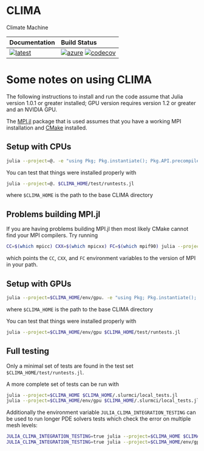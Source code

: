 # CLIMA
Climate Machine

| **Documentation**                             | **Build Status**                                                        |
|:--------------------------------------------- |:------------------------------------------------------------------------|
| [![latest][docs-latest-img]][docs-latest-url] | [![azure][azure-img]][azure-url] [![codecov][codecov-img]][codecov-url] |

[docs-latest-img]: https://img.shields.io/badge/docs-latest-blue.svg
[docs-latest-url]: https://climate-machine.github.io/CLIMA/latest/

[azure-img]: https://dev.azure.com/spjbyrne/CLIMA/_apis/build/status/CLIMA?branchName=master
[azure-url]: https://dev.azure.com/spjbyrne/CLIMA/_build/latest?definitionId=1&branchName=master

[codecov-img]: https://codecov.io/gh/climate-machine/CLIMA/branch/master/graph/badge.svg
[codecov-url]: https://codecov.io/gh/climate-machine/CLIMA

# Some notes on using CLIMA

The following instructions to install and run the code assume that Julia
version 1.0.1 or greater installed; GPU version requires version 1.2 or greater
and an NVIDIA GPU.

The [MPI.jl][0] package that is used assumes that you have a working MPI
installation and [CMake][1] installed.

## Setup with CPUs

```bash
julia --project=@. -e "using Pkg; Pkg.instantiate(); Pkg.API.precompile()"
```
You can test that things were installed properly with
```bash
julia --project=@. $CLIMA_HOME/test/runtests.jl
```
where `$CLIMA_HOME` is the path to the base CLIMA directory

## Problems building MPI.jl

If you are having problems building MPI.jl then most likely CMake cannot find
your MPI compilers.  Try running

```bash
CC=$(which mpicc) CXX=$(which mpicxx) FC=$(which mpif90) julia --project=@. -e "using Pkg; Pkg.build(\"MPI\")"
```

which points the `CC`, `CXX`, and `FC` environment variables to the version of
MPI in your path.

## Setup with GPUs

```bash
julia --project=$CLIMA_HOME/env/gpu. -e "using Pkg; Pkg.instantiate(); Pkg.API.precompile()"
```
where `$CLIMA_HOME` is the path to the base CLIMA directory

You can test that things were installed properly with
```bash
julia --project=$CLIMA_HOME/env/gpu $CLIMA_HOME/test/runtests.jl
```

## Full testing

Only a minimal set of tests are found in the test set `$CLIMA_HOME/test/runtests.jl`.

A more complete set of tests can be run with
```bash
julia --project=$CLIMA_HOME $CLIMA_HOME/.slurmci/local_tests.jl
julia --project=$CLIMA_HOME/env/gpu $CLIMA_HOME/.slurmci/local_tests.jl
```

Additionally the environment variable `JULIA_CLIMA_INTEGRATION_TESTING` can be
used to run longer PDE solvers tests which check the error on multiple mesh
levels:
```bash
JULIA_CLIMA_INTEGRATION_TESTING=true julia --project=$CLIMA_HOME $CLIMA_HOME/.slurmci/local_tests.jl
JULIA_CLIMA_INTEGRATION_TESTING=true julia --project=$CLIMA_HOME/env/gpu $CLIMA_HOME/.slurmci/local_tests.jl
```

[0]: https://github.com/JuliaParallel/MPI.jl
[1]: https://cmake.org
